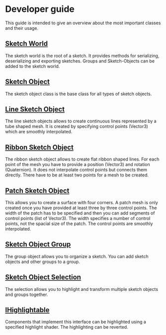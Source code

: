 # Developer guide

This guide is intended to give an overview about the most important classes and their usage.

## [Sketch World](xref:VRSketchingGeometry.SketchObjectManagement.SketchWorld)
The sketch world is the root of a sketch. It provides methods for serializing, deserializing and exporting sketches.
Groups and Sketch-Objects can be added to the sketch world.

## [Sketch Object](xref:VRSketchingGeometry.SketchObjectManagement.SketchObject)
The sketch object class is the base class for all types of sketch objects.

## [Line Sketch Object](xref:VRSketchingGeometry.SketchObjectManagement.LineSketchObject)
The line sketch objects allows to create continuous lines represented by a tube shaped mesh.
It is created by specifying control points (Vector3) which are smoothly interpolated.

## [Ribbon Sketch Object](xref:VRSketchingGeometry.SketchObjectManagement.RibbonSketchObject)
The ribbon sketch object allows to create flat ribbon shaped lines.
For each point of the mesh you have to provide a position (Vector3) and rotation (Quaternion).
It does not interpolate control points but connects them directly.
There have to be at least two points for a mesh to be created.

## [Patch Sketch Object](xref:VRSketchingGeometry.SketchObjectManagement.PatchSketchObject)
This allows you to create a surface with four corners.
A patch mesh is only created once you have provided at least three by three control points.
The width of the patch has to be specified and then you can add segments of control points (list of Vector3). The width specifies a number of control points, not the spacial size of the patch.
The control points are smoothly interpolated.

## [Sketch Object Group](xref:VRSketchingGeometry.SketchObjectManagement.SketchObjectGroup)
The group object allows you to organize a sketch. You can add sketch objects and other groups to a group.

## [Sketch Object Selection](xref:VRSketchingGeometry.SketchObjectManagement.SketchObjectSelection)
The selection allows you to highlight and transform multiple sketch objects and groups together.

## [IHighlightable](xref:VRSketchingGeometry.SketchObjectManagement.IHighlightable)
Components that implement this interface can be highlighted using a specified highlight shader.
The highlighting can be reverted.
